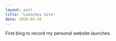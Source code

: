 ```yaml
---
layout: post
title: "Launches Site"
date: 2020-04-26
---
```


First blog to record my personal website launches. 
